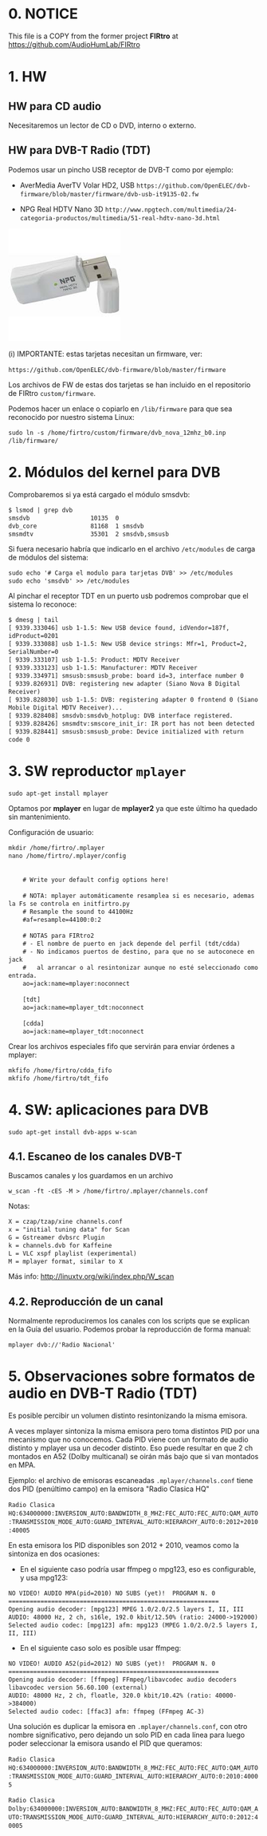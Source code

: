 # 0. NOTICE
This file is a COPY from the former project **FIRtro** at https://github.com/AudioHumLab/FIRtro


# 1. HW

## HW para CD audio

Necesitaremos un lector de CD o DVD, interno o externo.

## HW para DVB-T Radio (TDT)

Podemos usar un pincho USB receptor de DVB-T como por ejemplo:

- AverMedia AverTV Volar HD2, USB `https://github.com/OpenELEC/dvb-firmware/blob/master/firmware/dvb-usb-it9135-02.fw`

- NPG Real HDTV Nano 3D `http://www.npgtech.com/multimedia/24-categoria-productos/multimedia/51-real-hdtv-nano-3d.html`

![NPG](https://github.com/AudioHumLab/FIRtro/blob/master/doc/screenshots/NPG%20HDTV%20Nano%203D.jpg)

(i) IMPORTANTE: estas tarjetas necesitan un firmware, ver:

`https://github.com/OpenELEC/dvb-firmware/blob/master/firmware`

Los archivos de FW de estas dos tarjetas se han incluido en el repositorio de FIRtro `custom/firmware`.

Podemos hacer un enlace o copiarlo en `/lib/firmware` para que sea reconocido por nuestro sistema Linux:

    sudo ln -s /home/firtro/custom/firmware/dvb_nova_12mhz_b0.inp /lib/firmware/

# 2. Módulos del kernel para DVB

Comprobaremos si ya está cargado el módulo smsdvb:

    $ lsmod | grep dvb
    smsdvb                 10135  0 
    dvb_core               81168  1 smsdvb
    smsmdtv                35301  2 smsdvb,smsusb

Si fuera necesario habría que indicarlo en el archivo `/etc/modules` de carga de módulos del sistema:

    sudo echo '# Carga el modulo para tarjetas DVB' >> /etc/modules
    sudo echo 'smsdvb' >> /etc/modules

Al pinchar el receptor TDT en un puerto usb podremos comprobar que el sistema lo reconoce:

    $ dmesg | tail
    [ 9339.333046] usb 1-1.5: New USB device found, idVendor=187f, idProduct=0201
    [ 9339.333088] usb 1-1.5: New USB device strings: Mfr=1, Product=2, SerialNumber=0
    [ 9339.333107] usb 1-1.5: Product: MDTV Receiver
    [ 9339.333123] usb 1-1.5: Manufacturer: MDTV Receiver
    [ 9339.334971] smsusb:smsusb_probe: board id=3, interface number 0
    [ 9339.826931] DVB: registering new adapter (Siano Nova B Digital Receiver)
    [ 9339.828030] usb 1-1.5: DVB: registering adapter 0 frontend 0 (Siano Mobile Digital MDTV Receiver)...
    [ 9339.828408] smsdvb:smsdvb_hotplug: DVB interface registered.
    [ 9339.828426] smsmdtv:smscore_init_ir: IR port has not been detected
    [ 9339.828441] smsusb:smsusb_probe: Device initialized with return code 0


# 3. SW reproductor `mplayer`

    sudo apt-get install mplayer

Optamos por **mplayer** en lugar de **mplayer2** ya que este último ha quedado sin mantenimiento.

Configuración de usuario:

    mkdir /home/firtro/.mplayer
    nano /home/firtro/.mplayer/config


        # Write your default config options here!
        
        # NOTA: mplayer automáticamente resamplea si es necesario, ademas la Fs se controla en initfirtro.py
        # Resample the sound to 44100Hz
        #af=resample=44100:0:2
        
        # NOTAS para FIRtro2
        # - El nombre de puerto en jack depende del perfil (tdt/cdda)
        # - No indicamos puertos de destino, para que no se autoconece en jack
        #   al arrancar o al resintonizar aunque no esté seleccionado como entrada.
        ao=jack:name=mplayer:noconnect
        
        [tdt]
        ao=jack:name=mplayer_tdt:noconnect
        
        [cdda]
        ao=jack:name=mplayer_tdt:noconnect
        

Crear los archivos especiales fifo que servirán para enviar órdenes a mplayer:

    mkfifo /home/firtro/cdda_fifo
    mkfifo /home/firtro/tdt_fifo

# 4. SW: aplicaciones para DVB

    sudo apt-get install dvb-apps w-scan


## 4.1. Escaneo de los canales DVB-T

Buscamos canales y los guardamos en un archivo

    w_scan -ft -cES -M > /home/firtro/.mplayer/channels.conf

Notas:  

    X = czap/tzap/xine channels.conf
    x = "initial tuning data" for Scan
    G = Gstreamer dvbsrc Plugin
    k = channels.dvb for Kaffeine
    L = VLC xspf playlist (experimental)
    M = mplayer format, similar to X

Más info: http://linuxtv.org/wiki/index.php/W_scan

## 4.2. Reproducción de un canal

Normalmente reproduciremos los canales con los scripts que se explican en la Guía del usuario. Podemos 
probar la reproducción de forma manual:

    mplayer dvb://'Radio Nacional'

# 5. Observaciones sobre formatos de audio en DVB-T Radio (TDT)

Es posible percibir un volumen distinto resintonizando la misma emisora.

A veces mplayer sintoniza la misma emisora pero toma distintos PID por una mecanismo que no conocemos. Cada PID viene con un formato de audio distinto y mplayer usa un decoder distinto. Eso puede resultar en que 2 ch montados en A52 (Dolby multicanal) se oirán más bajo que si van montados en MPA.

Ejemplo: el archivo de emisoras escaneadas `.mplayer/channels.conf` tiene dos PID (penúltimo campo) en la emisora "Radio Clasica HQ"

`Radio Clasica HQ:634000000:INVERSION_AUTO:BANDWIDTH_8_MHZ:FEC_AUTO:FEC_AUTO:QAM_AUTO:TRANSMISSION_MODE_AUTO:GUARD_INTERVAL_AUTO:HIERARCHY_AUTO:0:2012+2010:40005`

En esta emisora los PID disponibles son 2012 + 2010, veamos como la sintoniza en dos ocasiones:

- En el siguiente caso podría usar ffmpeg o mpg123, eso es configurable, y usa mpg123:
```
NO VIDEO! AUDIO MPA(pid=2010) NO SUBS (yet)!  PROGRAM N. 0
===========================================================
Opening audio decoder: [mpg123] MPEG 1.0/2.0/2.5 layers I, II, III
AUDIO: 48000 Hz, 2 ch, s16le, 192.0 kbit/12.50% (ratio: 24000->192000)
Selected audio codec: [mpg123] afm: mpg123 (MPEG 1.0/2.0/2.5 layers I, II, III)

```

- En el siguiente caso solo es posible usar ffmpeg:

```
NO VIDEO! AUDIO A52(pid=2012) NO SUBS (yet)!  PROGRAM N. 0
===========================================================
Opening audio decoder: [ffmpeg] FFmpeg/libavcodec audio decoders
libavcodec version 56.60.100 (external)
AUDIO: 48000 Hz, 2 ch, floatle, 320.0 kbit/10.42% (ratio: 40000->384000)
Selected audio codec: [ffac3] afm: ffmpeg (FFmpeg AC-3)
```


Una solución es duplicar la emisora en `.mplayer/channels.conf`, con otro nombre significativo, pero dejando un solo PID en cada línea para luego poder seleccionar la emisora usando el PID que queramos:

`Radio Clasica HQ:634000000:INVERSION_AUTO:BANDWIDTH_8_MHZ:FEC_AUTO:FEC_AUTO:QAM_AUTO:TRANSMISSION_MODE_AUTO:GUARD_INTERVAL_AUTO:HIERARCHY_AUTO:0:2010:40005`

`Radio Clasica Dolby:634000000:INVERSION_AUTO:BANDWIDTH_8_MHZ:FEC_AUTO:FEC_AUTO:QAM_AUTO:TRANSMISSION_MODE_AUTO:GUARD_INTERVAL_AUTO:HIERARCHY_AUTO:0:2012:40005`


